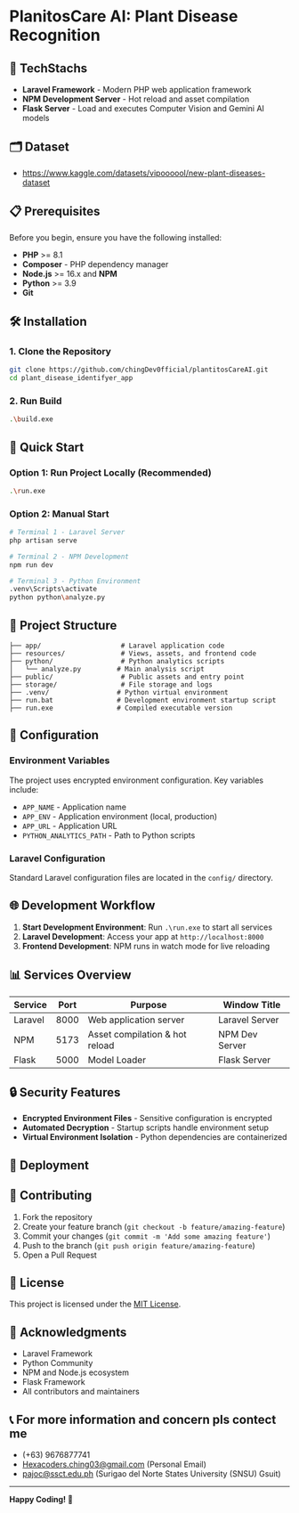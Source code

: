 # PlanitosCare AI: Plant Disease Recognition

## 🚀 TechStachs

- **Laravel Framework** - Modern PHP web application framework
- **NPM Development Server** - Hot reload and asset compilation
- **Flask Server** - Load and executes Computer Vision and Gemini AI models

## 🗂️ Dataset
- https://www.kaggle.com/datasets/vipoooool/new-plant-diseases-dataset

## 📋 Prerequisites

Before you begin, ensure you have the following installed:

- **PHP** >= 8.1
- **Composer** - PHP dependency manager
- **Node.js** >= 16.x and **NPM**
- **Python** >= 3.9
- **Git**

## 🛠️ Installation

### 1. Clone the Repository
```bash
git clone https://github.com/chingDev0fficial/plantitosCareAI.git
cd plant_disease_identifyer_app
```

### 2. Run Build
```bash
.\build.exe
```

## 🚀 Quick Start

### Option 1: Run Project Locally (Recommended)
```bash
.\run.exe
```

### Option 2: Manual Start
```bash
# Terminal 1 - Laravel Server
php artisan serve

# Terminal 2 - NPM Development
npm run dev

# Terminal 3 - Python Environment
.venv\Scripts\activate
python python\analyze.py
```

## 📁 Project Structure

```
├── app/                    # Laravel application code
├── resources/              # Views, assets, and frontend code
├── python/                 # Python analytics scripts
│   └── analyze.py         # Main analysis script
├── public/                 # Public assets and entry point
├── storage/                # File storage and logs
├── .venv/                 # Python virtual environment
├── run.bat                # Development environment startup script
├── run.exe                # Compiled executable version
```

## 🔧 Configuration

### Environment Variables
The project uses encrypted environment configuration. Key variables include:

- `APP_NAME` - Application name
- `APP_ENV` - Application environment (local, production)
- `APP_URL` - Application URL
- `PYTHON_ANALYTICS_PATH` - Path to Python scripts

### Laravel Configuration
Standard Laravel configuration files are located in the `config/` directory.

## 🌐 Development Workflow

1. **Start Development Environment**: Run `.\run.exe` to start all services
2. **Laravel Development**: Access your app at `http://localhost:8000`
3. **Frontend Development**: NPM runs in watch mode for live reloading

## 📊 Services Overview

| Service | Port | Purpose | Window Title |
|---------|------|---------|--------------|
| Laravel | 8000 | Web application server | Laravel Server |
| NPM | 5173 | Asset compilation & hot reload | NPM Dev Server |
| Flask | 5000 | Model Loader | Flask Server |

## 🔒 Security Features

- **Encrypted Environment Files** - Sensitive configuration is encrypted
- **Automated Decryption** - Startup scripts handle environment setup
- **Virtual Environment Isolation** - Python dependencies are containerized

## 🚀 Deployment

## 🤝 Contributing

1. Fork the repository
2. Create your feature branch (`git checkout -b feature/amazing-feature`)
3. Commit your changes (`git commit -m 'Add some amazing feature'`)
4. Push to the branch (`git push origin feature/amazing-feature`)
5. Open a Pull Request

## 📝 License

This project is licensed under the [MIT License](LICENSE).

## 🙏 Acknowledgments

- Laravel Framework
- Python Community
- NPM and Node.js ecosystem
- Flask Framework
- All contributors and maintainers

## 📞 For more information and concern pls contect me
- (+63) 9676877741
- Hexacoders.ching03@gmail.com (Personal Email)
- pajoc@ssct.edu.ph (Surigao del Norte States University (SNSU) Gsuit)

---

**Happy Coding! 🎉**
